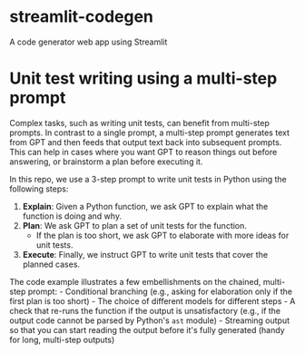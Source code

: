 # streamlit-codegen
A code generator web app using Streamlit

# Unit test writing using a multi-step prompt

Complex tasks, such as writing unit tests, can benefit from multi-step prompts. In contrast to a single prompt, a multi-step prompt generates text from GPT and then feeds that output text back into subsequent prompts. This can help in cases where you want GPT to reason things out before answering, or brainstorm a plan before executing it.

In this repo, we use a 3-step prompt to write unit tests in Python using the following steps:

1. **Explain**: Given a Python function, we ask GPT to explain what the function is doing and why.
2. **Plan**: We ask GPT to plan a set of unit tests for the function.
    - If the plan is too short, we ask GPT to elaborate with more ideas for unit tests.
3. **Execute**: Finally, we instruct GPT to write unit tests that cover the planned cases.

The code example illustrates a few embellishments on the chained, multi-step prompt:
    - Conditional branching (e.g., asking for elaboration only if the first plan is too short)
    - The choice of different models for different steps
    - A check that re-runs the function if the output is unsatisfactory (e.g., if the output code cannot be parsed by Python's `ast` module)
    - Streaming output so that you can start reading the output before it's fully generated (handy for long, multi-step outputs)
